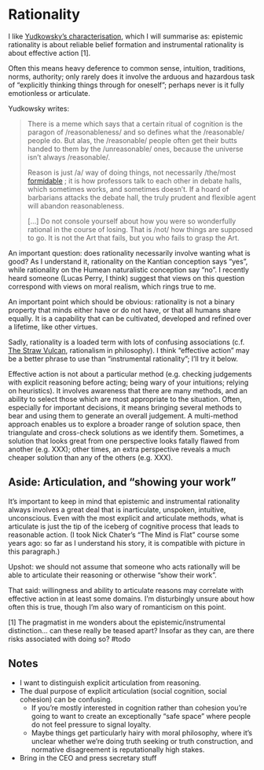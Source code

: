 # Rationality
I like [Yudkowsky’s characterisation](https://www.lesswrong.com/posts/4ARtkT3EYox3THYjF/rationality-is-systematized-winning), which I will summarise as: epistemic rationality is about reliable belief formation and instrumental rationality is about effective action [1]. 

Often this means heavy deference to common sense, intuition, traditions, norms, authority; only rarely does it involve the arduous and hazardous task of “explicitly thinking things through for oneself”; perhaps never is it fully emotionless or articulate. 

Yudkowsky writes:

> There is a meme which says that a certain ritual of cognition is the paragon of /reasonableness/ and so defines what the /reasonable/ people do.  But alas, the /reasonable/ people often get their butts handed to them by the /unreasonable/ ones, because the universe isn’t always /reasonable/.  
> 
> Reason is just /a/ way of doing things, not necessarily /the/most  [formidable](https://www.lesswrong.com/lw/2c/a_sense_that_more_is_possible/) ; it is how professors talk to each other in debate halls, which sometimes works, and sometimes doesn’t.  If a hoard of barbarians attacks the debate hall, the truly prudent and flexible agent will abandon reasonableness.
> 
> […] Do not console yourself about how you were so wonderfully rational in the course of losing.  That is /not/ how things are supposed to go.  It is not the Art that fails, but you who fails to grasp the Art.

An important question: does rationality necessarily involve wanting what is good? As I understand it, rationality on the Kantian conception says “yes”, while rationality on the Humean naturalistic conception say “no”. I recently heard someone (Lucas Perry, I think) suggest that views on this question correspond with views on moral realism, which rings true to me.

An important point which should be obvious: rationality is not a binary property that minds either have or do not have, or that all humans share equally. It is a capability that can be cultivated, developed and refined over a lifetime, like other virtues.

Sadly, rationality is a loaded term with lots of confusing associations (c.f. [The Straw Vulcan](https://tvtropes.org/pmwiki/pmwiki.php/Main/StrawVulcan), rationalism in philosophy). I think “effective action” may be a better phrase to use than “instrumental rationality”; I’ll try it below.

Effective action is not about a particular method (e.g. checking judgements with explicit reasoning before acting; being wary of your intuitions; relying on heuristics). It involves awareness that there are many methods, and an ability to select those which are most appropriate to the situation. Often, especially for important decisions, it means bringing several methods to bear and using them to generate an overall judgement. A multi-method approach enables us to explore a broader range of solution space, then triangulate and cross-check solutions as we identify them. Sometimes, a solution that looks great from one perspective looks fatally flawed from another (e.g. XXX); other times, an extra perspective reveals a much cheaper solution than any of the others (e.g. XXX).

## Aside: Articulation, and “showing your work”
It’s important to keep in mind that epistemic and instrumental rationality always involves a great deal that is inarticulate, unspoken, intuitive, unconscious. Even with the most explicit and articulate methods, what is articulate is just the tip of the iceberg of cognitive process that leads to reasonable action. (I took Nick Chater’s “The Mind is Flat” course some years ago: so far as I understand his story, it is compatible with picture in this paragraph.)

Upshot: we should not assume that someone who acts rationally will be able to articulate their reasoning or otherwise “show their work”.

That said: willingness and ability to articulate reasons may correlate with effective action in at least some domains. I’m disturbingly unsure about how often this is true, though I’m also wary of romanticism on this point.

[1] The pragmatist in me wonders about the epistemic/instrumental distinction… can these really be teased apart? Insofar as they can, are there risks associated with doing so?  #todo


## Notes 
* I want to distinguish explicit articulation from reasoning. 
* The dual purpose of explicit articulation (social cognition, social cohesion) can be confusing.
	* If you’re mostly interested in cognition rather than cohesion you’re going to want to create an exceptionally “safe space” where people do not feel pressure to signal loyalty.
	* Maybe things get particularly hairy with moral philosophy, where it’s unclear whether we’re doing truth seeking or truth construction, and normative disagreement is reputationally high stakes.
* Bring in the CEO and press secretary stuff


<!-- #web/fragments -->

<!-- {BearID:rationality.md} -->
